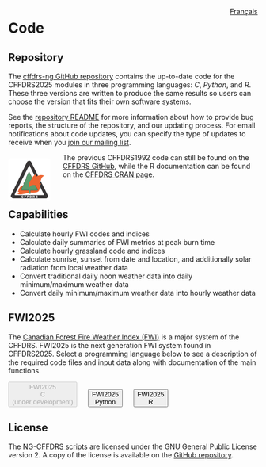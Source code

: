 <a href="https://cffdrs.github.io/website_fr/code/" target="_self" style="float: right;"> Français </a>

# Code

## Repository
The [cffdrs-ng GitHub repository](https://github.com/nrcan-cfs-fire/cffdrs-ng) contains the up-to-date code for the CFFDRS2025 modules in three programming languages: *C*, *Python*, and *R*. These three versions are written to produce the same results so users can choose the version that fits their own software systems.

See the [repository README](https://github.com/nrcan-cfs-fire/cffdrs-ng?tab=readme-ov-file#readme) for more information about how to provide bug reports, the structure of the repository, and our updating process. For email notifications about code updates, you can specify the type of updates to receive when you <a href="../resources/#sign-up" target="_self">join our mailing list</a>.

<img 
    style="display: block;
           width: 75px;
           padding: 5px;
           margin: 10px 25px 0px 0px;
           float: left;
           border-radius: 5px;
           background-color: #FFFFFF!important;"
    src="../img/CFFDRS logo.png" 
    alt="CFFDRS1992 logo">
</img>

The previous CFFDRS1992 code can still be found on the [CFFDRS GitHub](https://github.com/cffdrs), while the R documentation can be found on the [CFFDRS CRAN page](https://cran.r-project.org/web/packages/cffdrs/).

<br>

## Capabilities
- Calculate hourly FWI codes and indices
- Calculate daily summaries of FWI metrics at peak burn time
- Calculate hourly grassland code and indices
- Calculate sunrise, sunset from date and location, and additionally solar radiation from local weather data
- Convert traditional daily noon weather data into daily minimum/maximum weather data
- Convert daily minimum/maximum weather data into hourly weather data

## FWI2025
The [Canadian Forest Fire Weather Index (FWI)](https://cwfis.cfs.nrcan.gc.ca/background/summary/fwi) is a major system of the CFFDRS. FWI2025 is the next generation FWI system found in CFFDRS2025. Select a programming language below to see a description of the required code files and input data along with documentation of the main functions.

<div class="text-center">
	<button disabled class="btn btn-dark"">FWI2025 <br> C <br> (under development)</button>
	&emsp;
    <button class="btn btn-dark" onclick="location.href='../code/FWI2025_Python'">FWI2025 <br> Python</button>
	&emsp;
	<button class="btn btn-dark" onclick="location.href='../code/FWI2025_R'">FWI2025 <br> R</button>
</div>

## License
The [NG-CFFDRS scripts](https://github.com/nrcan-cfs-fire/cffdrs-ng) are licensed under the GNU General Public License version 2. A copy of the license is available on the [GitHub repository](https://github.com/nrcan-cfs-fire/cffdrs-ng?tab=GPL-2.0-1-ov-file#readme).
